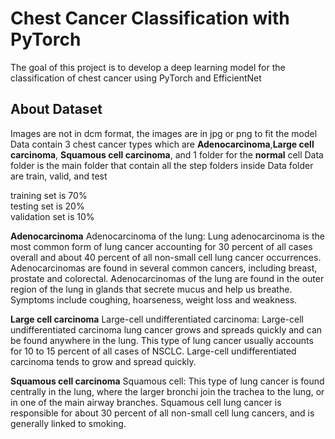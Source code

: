 # Chest Cancer Classification with PyTorch
The goal of this project is to develop a deep learning model for the classification of chest cancer using PyTorch and EfficientNet

## About Dataset
Images are not in dcm format, the images are in jpg or png to fit the model
Data contain 3 chest cancer types which are **Adenocarcinoma**,**Large cell carcinoma**, **Squamous cell carcinoma**, and 1 folder for the **normal** cell
Data folder is the main folder that contain all the step folders
inside Data folder are train, valid, and test

training set is 70% \
testing set is 20% \
validation set is 10% 

**Adenocarcinoma**
Adenocarcinoma of the lung: Lung adenocarcinoma is the most common form of lung cancer
accounting for 30 percent of all cases overall and about 40 percent
of all non-small cell lung cancer occurrences. Adenocarcinomas are
found in several common cancers, including breast, prostate and colorectal.
Adenocarcinomas of the lung are found in the outer region of the lung
in glands that secrete mucus and help us breathe.
Symptoms include coughing, hoarseness, weight loss and weakness.

**Large cell carcinoma**
Large-cell undifferentiated carcinoma: Large-cell undifferentiated carcinoma lung cancer grows and spreads quickly and can
be found anywhere in the lung. This type of lung cancer usually accounts for 10
to 15 percent of all cases of NSCLC.
Large-cell undifferentiated carcinoma tends to grow and spread quickly.

**Squamous cell carcinoma**
Squamous cell: This type of lung cancer is found centrally in the lung,
where the larger bronchi join the trachea to the lung,
or in one of the main airway branches.
Squamous cell lung cancer is responsible for about 30 percent of all non-small
cell lung cancers, and is generally linked to smoking.

